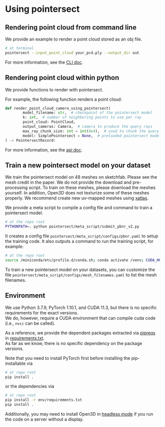# Using pointersect


## Rendering point cloud from command line

We provide an example to render a point cloud stored as an obj file.

```bash
# at terminal
pointersect --input_point_cloud your_pcd.ply --output_dir out 
```

For more information, see the [CLI doc](/docs/pointersect/inference/cli.md).

## Rendering point cloud within python

We provide functions to render with pointersect.

For example, the following function renders a point cloud:

```python
def render_point_cloud_camera_using_pointersect(
        model_filename: str,  # checkpoint of the pointersect model
        k: int,  # number of neighboring points to use per ray
        point_cloud: PointCloud,
        output_cameras: Camera,  # camera to produce the query rays 
        max_ray_chunk_size: int = int(4e4),  # used to chunk the query rays to avoid out of memory
        model: SimplePointersect = None,  # preloaded pointersect model
) -> PointersectRecord:
```

For more information, see the [api doc](/docs/pointersect/inference/inference.md).

## Train a new pointersect model on your dataset

We train the pointersect model on 48 meshes on sketchfab. Please see the mesh credit in the paper.
We do not provide the download and pre-processing script. 
To train on these meshes, please download the meshes yourself. 
In addition, Open3D does not texturize some of these meshes properly.
We recommend create new uv-mapped meshes using [xatlas](https://github.com/jpcy/xatlas).   

We provide a meta script to compile a config file and command to train a pointersect model.

```bash
# at the repo root
PYTHONPATH=. python pointersect/meta_script/submit_pbnr_v2.py
```

It creates a config file `pointersect/meta_script/configs/pbnr.yaml` to setup the training code.
It also outputs a command to run the training script, for example:

```bash
# at the repo root
source /miniconda/etc/profile.d/conda.sh; conda activate /venv; CUDA_HOME="/venv/pkgs/cuda-toolkit" PYTHONPATH="." xvfb-run -a -s "-screen 0 800x600x24" torchrun --standalone --nnodes=1 --nproc_per_node=8 pointersect/script/train_v2.py --config_filename pointersect/meta_script/configs/pbnr.yaml
```

To train a new pointersect model on your datasets, you can customize the
file `pointersect/meta_script/configs/mesh_filenames.yaml` to list the mesh filenames.

## Environment

We use Python 3.7.9, PyTorch 1.10.1, and CUDA 11.3, but there is no
specific requirements for the exact versions.  
We do, however, require a CUDA environment that can compile cuda code 
(i.e., `nvcc` can be called). 

As a reference, we provide the dependent packages extracted via [pipreqs](https://github.com/bndr/pipreqs) 
in [requirements.txt](/env/requirements.txt).  
As far as we know, there is no specific dependency on the package versions.  

Note that you need to install PyTorch first before installing the pip-installable
via
```bash
# at repo root
pip install .
```
or the dependencies via
```bash
# at repo root
pip install -r env/requirements.txt
pip install . 
```

Additionally, you may need to install 
Open3D in [headless mode](http://www.open3d.org/docs/latest/tutorial/Advanced/headless_rendering.html) 
if you run the code on a server without a display. 
